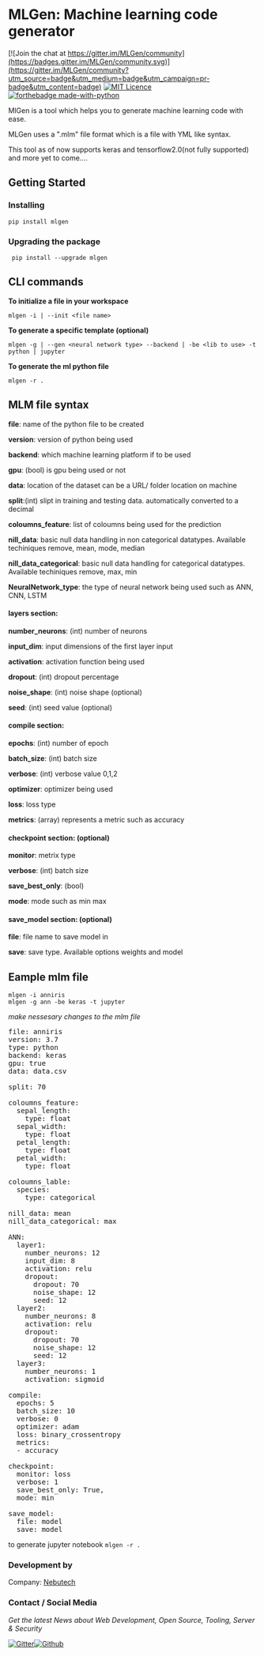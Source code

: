 # MLGen: Machine learning code generator

[![Join the chat at https://gitter.im/MLGen/community](https://badges.gitter.im/MLGen/community.svg)](https://gitter.im/MLGen/community?utm_source=badge&utm_medium=badge&utm_campaign=pr-badge&utm_content=badge)
[![MIT Licence](https://badges.frapsoft.com/os/mit/mit.png?v=103)](https://opensource.org/licenses/mit-license.php)  
[![forthebadge made-with-python](http://ForTheBadge.com/images/badges/made-with-python.svg)](https://www.python.org/)


MlGen is a tool which helps you to generate machine learning code with ease.

MLGen uses a ".mlm" file format which is a file with YML like syntax.

This tool as of now supports keras and tensorflow2.0(not fully supported) and more yet to come....


## Getting Started
### Installing
  
`pip install mlgen`

### Upgrading the package
` pip install --upgrade mlgen`
  

## CLI commands

__To initialize a file in your workspace__

`mlgen -i | --init <file name>`

__To generate a specific template (optional)__

`mlgen -g | --gen <neural network type> --backend | -be <lib to use> -t python | jupyter`

__To generate the ml python file__

`mlgen -r . `

  

## MLM file syntax

  

**file**: name of the python file to be created

  

**version**: version of python being used

  

**backend**: which machine learning platform if to be used

  

**gpu**: (bool) is gpu being used or not

  

**data**: location of the dataset can be a URL/ folder location on machine

  

**split**:(int) slipt in training and testing data. automatically converted to a decimal

  

**coloumns_feature**: list of coloumns being used for the prediction

**nill_data**: basic null data handling in non categorical datatypes. Available techiniques remove, mean, mode, median

**nill_data_categorical**: basic null data handling for categorical datatypes. Available techiniques remove, max, min

**NeuralNetwork_type**: the type of neural network being used such as ANN, CNN, LSTM

#### layers section:
**number_neurons**: (int) number of neurons

**input_dim**: input dimensions of the first layer input

**activation**: activation function being used

**dropout**: (int) dropout percentage

**noise_shape**: (int) noise shape (optional)

**seed**: (int) seed value (optional)

#### compile section:
**epochs**: (int) number of epoch

**batch_size**: (int) batch size

**verbose**: (int) verbose value 0,1,2

**optimizer**: optimizer being used

**loss**: loss type

**metrics**: (array) represents a metric such as accuracy

#### checkpoint section: (optional)

**monitor**: metrix type

**verbose**: (int) batch size

**save_best_only**: (bool)

**mode**: mode such as min max


#### save_model section: (optional)

**file**: file name to save model in

**save**: save type. Available options weights and model

## Eample mlm file
`mlgen -i anniris`  
`mlgen -g ann -be keras -t jupyter`

*make nessesary changes to the mlm file*
<pre>
file: anniris
version: 3.7
type: python
backend: keras
gpu: true
data: data.csv

split: 70

coloumns_feature:
  sepal_length:
    type: float
  sepal_width:
    type: float
  petal_length:
    type: float
  petal_width:
    type: float

coloumns_lable:
  species:
    type: categorical

nill_data: mean
nill_data_categorical: max

ANN:
  layer1:
    number_neurons: 12
    input_dim: 8
    activation: relu
    dropout:
      dropout: 70
      noise_shape: 12
      seed: 12
  layer2:
    number_neurons: 8
    activation: relu
    dropout:
      dropout: 70
      noise_shape: 12
      seed: 12
  layer3:
    number_neurons: 1
    activation: sigmoid

compile:
  epochs: 5
  batch_size: 10
  verbose: 0
  optimizer: adam
  loss: binary_crossentropy
  metrics:
  - accuracy

checkpoint:
  monitor: loss
  verbose: 1
  save_best_only: True,
  mode: min

save_model:
  file: model
  save: model
</pre>

to generate jupyter notebook 
`mlgen -r .`



### Development by
Company: [Nebutech](https://github.com/NebutechOpenSource/)

### Contact / Social Media

*Get the latest News about Web Development, Open Source, Tooling, Server & Security*

[![Gitter](https://github.frapsoft.com/social/gitter.png)](https://gitter.im/MLGen/community)[![Github](https://github.frapsoft.com/social/github.png)](https://github.com/NebutechOpenSource/)

